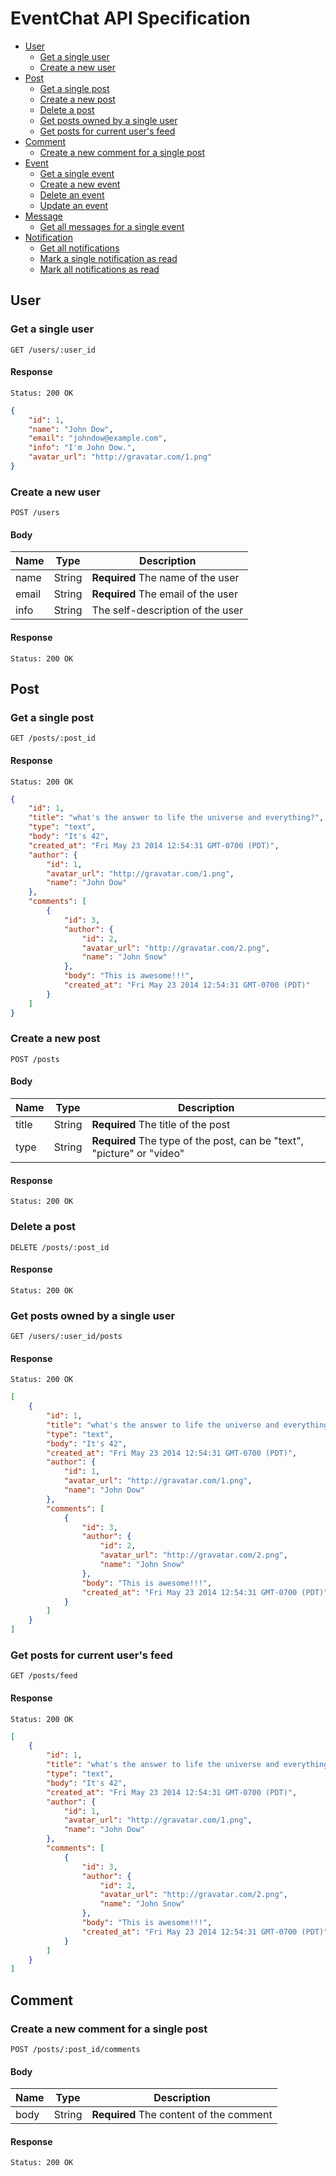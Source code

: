EventChat API Specification
===========================


* [User](#user)
  * [Get a single user](#get-a-single-user)
  * [Create a new user](#create-a-new-user)
* [Post](#post)
  * [Get a single post](#get-a-single-post)
  * [Create a new post](#create-a-new-post)
  * [Delete a post](#delete-a-post)
  * [Get posts owned by a single user](#get-posts-owned-by-a-single-user)
  * [Get posts for current user's feed](#get-posts-for-current-users-feed)
* [Comment](#comment)
  * [Create a new comment for a single post](#create-a-new-comment-for-a-single-post)
* [Event](#event)
  * [Get a single event](#get-a-single-event)
  * [Create a new event](#create-a-new-event)
  * [Delete an event](#delete-an-event)
  * [Update an event](#update-an-event)
* [Message](#message)
  * [Get all messages for a single event](#get-all-messages-for-a-single-event)
* [Notification](#notification)
  * [Get all notifications](#get-all-notifications)
  * [Mark a single notification as read](#mark-a-single-notification-as-read)
  * [Mark all notifications as read](#mark-all-notifications-as-read)



## User

### Get a single user

```
GET /users/:user_id
```

#### Response

```
Status: 200 OK
```

```json
{
    "id": 1,
    "name": "John Dow",
    "email": "johndow@example.com",
    "info": "I'm John Dow.",
    "avatar_url": "http://gravatar.com/1.png"
}
```

### Create a new user

```
POST /users
```

#### Body

Name  |  Type  | Description
------|--------|------------
name  | String | **Required** The name of the user
email | String | **Required** The email of the user
info  | String | The self-description of the user

#### Response

```
Status: 200 OK
```


## Post

### Get a single post

```
GET /posts/:post_id
```

#### Response

```
Status: 200 OK
```

```json
{
    "id": 1,
    "title": "what's the answer to life the universe and everything?",
    "type": "text",
    "body": "It's 42",
    "created_at": "Fri May 23 2014 12:54:31 GMT-0700 (PDT)",
    "author": {
        "id": 1,
        "avatar_url": "http://gravatar.com/1.png",
        "name": "John Dow"
    },
    "comments": [
        {
            "id": 3,
            "author": {
                "id": 2,
                "avatar_url": "http://gravatar.com/2.png",
                "name": "John Snow"
            },
            "body": "This is awesome!!!",
            "created_at": "Fri May 23 2014 12:54:31 GMT-0700 (PDT)"
        }
    ]
}
```

### Create a new post

```
POST /posts
```

#### Body

Name  |  Type  | Description
------|--------|------------
title | String | **Required** The title of the post
type  | String | **Required** The type of the post, can be "text", "picture" or "video"

#### Response

```
Status: 200 OK
```


### Delete a post

```
DELETE /posts/:post_id
```

#### Response

```
Status: 200 OK
```



### Get posts owned by a single user

```
GET /users/:user_id/posts
```

#### Response

```
Status: 200 OK
```

```json
[
    {
        "id": 1,
        "title": "what's the answer to life the universe and everything?",
        "type": "text",
        "body": "It's 42",
        "created_at": "Fri May 23 2014 12:54:31 GMT-0700 (PDT)",
        "author": {
            "id": 1,
            "avatar_url": "http://gravatar.com/1.png",
            "name": "John Dow"
        },
        "comments": [
            {
                "id": 3,
                "author": {
                    "id": 2,
                    "avatar_url": "http://gravatar.com/2.png",
                    "name": "John Snow"
                },
                "body": "This is awesome!!!",
                "created_at": "Fri May 23 2014 12:54:31 GMT-0700 (PDT)"
            }
        ]
    }
]
```

### Get posts for current user's feed

```
GET /posts/feed
```

#### Response

```
Status: 200 OK
```

```json
[
    {
        "id": 1,
        "title": "what's the answer to life the universe and everything?",
        "type": "text",
        "body": "It's 42",
        "created_at": "Fri May 23 2014 12:54:31 GMT-0700 (PDT)",
        "author": {
            "id": 1,
            "avatar_url": "http://gravatar.com/1.png",
            "name": "John Dow"
        },
        "comments": [
            {
                "id": 3,
                "author": {
                    "id": 2,
                    "avatar_url": "http://gravatar.com/2.png",
                    "name": "John Snow"
                },
                "body": "This is awesome!!!",
                "created_at": "Fri May 23 2014 12:54:31 GMT-0700 (PDT)"
            }
        ]
    }
]
```


## Comment

### Create a new comment for a single post

```
POST /posts/:post_id/comments
```

#### Body

Name  |  Type  | Description
------|--------|------------
body  | String | **Required** The content of the comment


#### Response

```
Status: 200 OK
```
